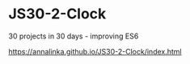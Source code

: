 # JS30-2-Clock
30 projects in 30 days - improving ES6

https://annalinka.github.io/JS30-2-Clock/index.html
